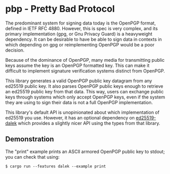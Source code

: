 # pbp - Pretty Bad Protocol

The predominant system for signing data today is the OpenPGP format, defined in
IETF RFC 4880. However, this is spec is very complex, and its primary
implementation (gpg, or Gnu Privacy Guard) is a heavyweight dependency. It can
be desirable to have be able to sign data in contexts in which depending on gpg
or reimplementing OpenPGP would be a poor decision.

Because of the dominance of OpenPGP, many media for transmitting public keys
assume the key is an OpenPGP formatted key. This can make it difficult to
implement signature verification systems distinct from OpenPGP.

This library generates a valid OpenPGP public key datagram from any ed25519
public key. It also parses OpenPGP public keys enough to retrieve an ed25519
public key from that data. This way, users can exchange public keys through
systems which only accept OpenPGP keys, even if the system they are using to
sign their data is not a full OpenPGP implementation.

This library's default API is unopinionated about which implementation of
ed25519 you use. However, it has an optional dependency on
[ed25519-dalek][dalek] which provides a slightly nicer API using the types from
that library.

## Demonstration

The "print" example prints an ASCII armored OpenPGP public key to stdout; you
can check that using:

```
$ cargo run --features dalek --example print
```

[dalek]: https://github.com/isislovecruft/ed25519-dalek
